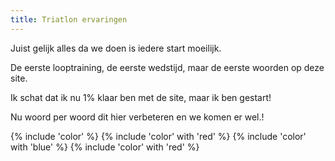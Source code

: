 ```yaml
---
title: Triatlon ervaringen
---
```

Juist gelijk alles da we doen is iedere start moeilijk.

De eerste looptraining, de eerste wedstijd, maar de eerste woorden op deze site.

Ik schat dat ik nu 1% klaar ben met de site, maar ik ben gestart!

Nu woord per woord dit hier verbeteren en we komen er wel.!


{% include 'color' %}
{% include 'color' with 'red' %}
{% include 'color' with 'blue' %}
{% include 'color' with 'red' %}
